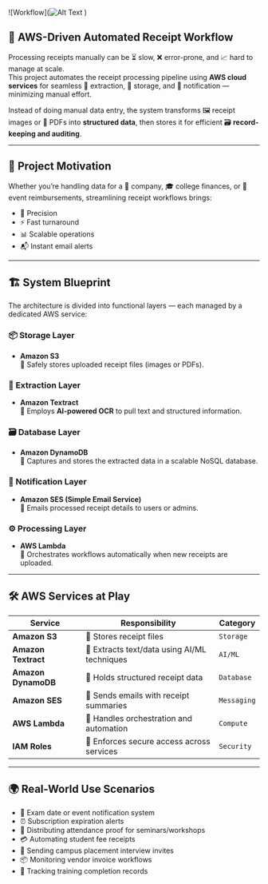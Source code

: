 ![Workflow](![Alt Text](https://github.com/username/repo-name/blob/main/image.png)
)


## 📄 AWS-Driven Automated Receipt Workflow

Processing receipts manually can be ⏳ slow, ❌ error-prone, and 📈 hard to manage at scale.  
This project automates the receipt processing pipeline using **AWS cloud services** for seamless 📝 extraction, 💾 storage, and 📢 notification — minimizing manual effort.

Instead of doing manual data entry, the system transforms 🖼️ receipt images or 📑 PDFs into **structured data**, then stores it for efficient 🗃️ **record-keeping and auditing**.

---

## 🧠 Project Motivation

Whether you’re handling data for a 🏢 company, 🎓 college finances, or 🎫 event reimbursements, streamlining receipt workflows brings:

- 🎯 Precision  
- ⚡ Fast turnaround  
- 📊 Scalable operations  
- 📬 Instant email alerts  

---

## 🏗️ System Blueprint

The architecture is divided into functional layers — each managed by a dedicated AWS service:

### 📦 Storage Layer
- **Amazon S3**  
  💾 Safely stores uploaded receipt files (images or PDFs).

### 🧾 Extraction Layer
- **Amazon Textract**  
  🧠 Employs **AI-powered OCR** to pull text and structured information.

### 🗃️ Database Layer
- **Amazon DynamoDB**  
  📂 Captures and stores the extracted data in a scalable NoSQL database.

### 📧 Notification Layer
- **Amazon SES (Simple Email Service)**  
  📢 Emails processed receipt details to users or admins.

### ⚙️ Processing Layer
- **AWS Lambda**  
  🤖 Orchestrates workflows automatically when new receipts are uploaded.

---

## 🛠 AWS Services at Play

| Service           | Responsibility                                     | Category   |
|-------------------|----------------------------------------------------|------------|
| **Amazon S3**      | 💾 Stores receipt files                            | `Storage`  |
| **Amazon Textract**| 🧠 Extracts text/data using AI/ML techniques       | `AI/ML`    |
| **Amazon DynamoDB**| 📂 Holds structured receipt data                   | `Database` |
| **Amazon SES**     | 📢 Sends emails with receipt summaries             | `Messaging`|
| **AWS Lambda**     | 🤖 Handles orchestration and automation            | `Compute`  |
| **IAM Roles**      | 🔐 Enforces secure access across services          | `Security` |

---

## 🌍 Real-World Use Scenarios

- 📅 Exam date or event notification system  
- ⏰ Subscription expiration alerts  
- 📝 Distributing attendance proof for seminars/workshops  
- 💳 Automating student fee receipts  
- 📩 Sending campus placement interview invites  
- 📦 Monitoring vendor invoice workflows  
- 🏅 Tracking training completion records  
